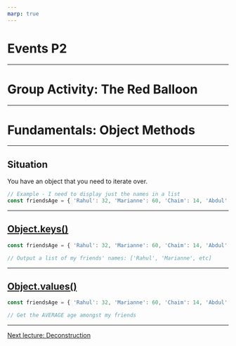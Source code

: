 ```yaml
---
marp: true
---
```


# Events P2

---

# Group Activity: The Red Balloon

---

# Fundamentals: Object Methods

---

## Situation

You have an object that you need to iterate over.

```js
// Example - I need to display just the names in a list
const friendsAge = { 'Rahul': 32, 'Marianne': 60, 'Chaim': 14, 'Abdul': 35 }
```

---

## [Object.keys()](https://www.geeksforgeeks.org/object-keys-javascript/)

```js
const friendsAge = { 'Rahul': 32, 'Marianne': 60, 'Chaim': 14, 'Abdul': 35 }

// Output a list of my friends' names: ['Rahul', 'Marianne', etc]
```

---

## [Object.values()](https://developer.mozilla.org/en-US/docs/Web/JavaScript/Reference/Global_Objects/Object/values)

```js
const friendsAge = { 'Rahul': 32, 'Marianne': 60, 'Chaim': 14, 'Abdul': 35 }

// Get the AVERAGE age amongst my friends
```

---

[Next lecture: Deconstruction](../lecture-2-fun-deconstruction)
